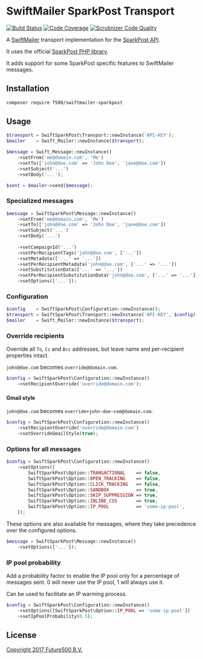 SwiftMailer SparkPost Transport
===============================

[![Build Status](https://scrutinizer-ci.com/g/f500/swiftmailer-sparkpost/badges/build.png?b=develop)](https://scrutinizer-ci.com/g/f500/swiftmailer-sparkpost/build-status/develop)
[![Code Coverage](https://scrutinizer-ci.com/g/f500/swiftmailer-sparkpost/badges/coverage.png?b=develop)](https://scrutinizer-ci.com/g/f500/swiftmailer-sparkpost/?branch=develop)
[![Scrutinizer Code Quality](https://scrutinizer-ci.com/g/f500/swiftmailer-sparkpost/badges/quality-score.png?b=develop)](https://scrutinizer-ci.com/g/f500/swiftmailer-sparkpost/?branch=develop)

A [SwiftMailer][1] transport implementation for the [SparkPost API][2].

It uses the official [SparkPost PHP library][3].

It adds support for some SparkPost specific features to SwiftMailer messages.

Installation
------------

```txt
composer require f500/swiftmailer-sparkpost
```

Usage
-----

```php
$transport = SwiftSparkPost\Transport::newInstance('API-KEY');
$mailer    = Swift_Mailer::newInstance($transport);

$message = Swift_Message::newInstance()
    ->setFrom('me@domain.com', 'Me')
    ->setTo(['john@doe.com' => 'John Doe', 'jane@doe.com'])
    ->setSubject('...')
    ->setBody('...');

$sent = $mailer->send($message);
```

### Specialized messages

```php
$message = SwiftSparkPost\Message::newInstance()
    ->setFrom('me@domain.com', 'Me')
    ->setTo(['john@doe.com' => 'John Doe', 'jane@doe.com'])
    ->setSubject('...')
    ->setBody('...')
    
    ->setCampaignId('...')
    ->setPerRecipientTags('john@doe.com', ['...'])
    ->setMetadata(['...' => '...'])
    ->setPerRecipientMetadata('john@doe.com', ['...' => '...'])
    ->setSubstitutionData(['...' => '...'])
    ->setPerRecipientSubstitutionData('john@doe.com', ['...' => '...'])
    ->setOptions(['...']);
```

### Configuration

```php
$config    = SwiftSparkPost\Configuration::newInstance();
$transport = SwiftSparkPost\Transport::newInstance('API-KEY', $config);
$mailer    = Swift_Mailer::newInstance($transport);
```

### Override recipients

Override all `To`, `Cc` and `Bcc` addresses, but leave name and per-recipient properties intact.

`john@doe.com` becomes `override@domain.com`.

```php
$config = SwiftSparkPost\Configuration::newInstance()
    ->setRecipientOverride('override@domain.com');
```

#### Gmail style

`john@doe.com` becomes `override+john-doe-com@domain.com`.

```php
$config = SwiftSparkPost\Configuration::newInstance()
    ->setRecipientOverride('override@domain.com')
    ->setOverrideGmailStyle(true);
```

### Options for all messages

```php
$config = SwiftSparkPost\Configuration::newInstance()
    ->setOptions([
        SwiftSparkPost\Option::TRANSACTIONAL    => false,
        SwiftSparkPost\Option::OPEN_TRACKING    => false,
        SwiftSparkPost\Option::CLICK_TRACKING   => false,
        SwiftSparkPost\Option::SANDBOX          => true,
        SwiftSparkPost\Option::SKIP_SUPPRESSION => true,
        SwiftSparkPost\Option::INLINE_CSS       => true,
        SwiftSparkPost\Option::IP_POOL          => 'some-ip-pool',
    ]);
```

These options are also available for messages, where they take precedence over the configured options.

```php
$message = SwiftSparkPost\Message::newInstance()
    ->setOptions(['...']);
```

### IP pool probability

Add a probability factor to enable the IP pool only for a percentage of messages sent.
0 will never use the IP pool, 1 will always use it.

Can be used to facilitate an IP warming process.

```php
$config = SwiftSparkPost\Configuration::newInstance()
    ->setOptions([SwiftSparkPost\Option::IP_POOL => 'some-ip-pool'])
    ->setIpPoolProbability(0.5);
```

License
-------

[Copyright 2017 Future500 B.V.][4]

[1]: http://swiftmailer.org
[2]: https://developers.sparkpost.com/api
[3]: https://github.com/SparkPost/php-sparkpost
[4]: https://github.com/f500/swiftmailer-sparkpost/blob/master/LICENSE
